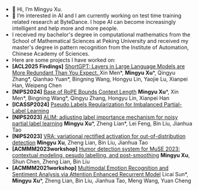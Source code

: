 - 👋 Hi, I’m Mingyu Xu.
- 👀 I’m interested in AI and I am currently working on test time training related research at ByteDance. I hope AI can become increasingly intelligent and help more and more people.
- I received my bachelor's degree in computational mathematics from the School of Mathematical Sciences at Peking University and received my master's degree in pattern recognition from the Institute of Automation, Chinese Academy of Sciences.
- Here are some projects I have worked on:
- **[ACL2025 Findings]** [ShortGPT: Layers in Large Language Models are More Redundant Than You Expect. ](https://arxiv.org/pdf/2403.03853) Xin Men*, **Mingyu Xu***, Qingyu Zhang*, Qianhao Yuan*, Bingning Wang, Hongyu Lin, Yaojie Lu, Xianpei Han, Weipeng Chen
- **[NIPS2024]** [Base of RoPE Bounds Context Length](https://openreview.net/pdf?id=EiIelh2t7S) **Mingyu Xu***, Xin Men*, Bingning Wang*, Qingyu Zhang, Hongyu Lin, Xianpei Han
- **[ICASSP2024]** [Pseudo Labels Regularization for Imbalanced Partial-Label Learning](https://arxiv.org/pdf/2303.03946)
- **[NIPS2023]** [ALIM: adjusting label importance mechanism for noisy partial label learning](https://proceedings.neurips.cc/paper_files/paper/2023/file/7988e9b3876ad689e921ce05d711442f-Paper-Conference.pdf) **Mingyu Xu***, Zheng Lian*, Lei Feng, Bin Liu, Jianhua Tao
- **[NIPS2023]** [VRA: variational rectified activation for out-of-distribution detection](https://proceedings.neurips.cc/paper_files/paper/2023/file/5c20c00504e0c049ec2370d0cceaf3c4-Paper-Conference.pdf) **Mingyu Xu**, Zheng Lian, Bin Liu, Jianhua Tao
- **[ACMMM2023workshop]** [Humor detection system for MuSE 2023: contextual modeling, pesudo labelling, and post-smoothing](https://dl.acm.org/doi/pdf/10.1145/3606039.3613107)
  **Mingyu Xu**, Shun Chen, Zheng Lian, Bin Liu
- **[ACMMM2021workshop]** [Multimodal Emotion Recognition and Sentiment Analysis via Attention Enhanced Recurrent Model](https://dl.acm.org/doi/pdf/10.1145/3475957.3484456) Licai Sun*, **Mingyu Xu***, Zheng Lian, Bin Liu, Jianhua Tao, Meng Wang, Yuan Cheng

<!---
xumingyu16/xumingyu16 is a ✨ special ✨ repository because its `README.md` (this file) appears on your GitHub profile.
You can click the Preview link to take a look at your changes.
--->
